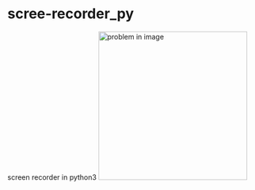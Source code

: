# scree-recorder_py
screen recorder in python3
 <img src="https://github.com/addddd123/scree-recorder_py/blob/master/a.jpg" alt="problem in image " height="300" width="300"> </img>
